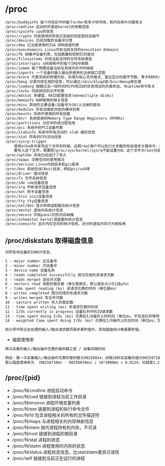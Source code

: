 # /proc
```md
/proc/buddyinfo 每个内存区中的每个order有多少块可用，和内存碎片问题有关
/proc/cmdline 启动时传递给kernel的参数信息
/proc/cpuinfo cpu的信息
/proc/crypto 内核使用的所有已安装的加密密码及细节
/proc/devices 已经加载的设备并分类
/proc/dma 已注册使用的ISA DMA频道列表
/proc/execdomains Linux内核当前支持的execution domains
/proc/fb 帧缓冲设备列表，包括数量和控制它的驱动
/proc/filesystems 内核当前支持的文件系统类型
/proc/interrupts x86架构中的每个IRQ中断数
/proc/iomem 每个物理设备当前在系统内存中的映射
/proc/ioports 一个设备的输入输出所使用的注册端口范围
/proc/kcore 代表系统的物理内存，存储为核心文件格式，里边显示的是字节数，等于RAM大小加上4kb
/proc/kmsg 记录内核生成的信息，可以通过/sbin/klogd或/bin/dmesg来处理
/proc/loadavg 根据过去一段时间内CPU和IO的状态得出的负载状态，与uptime命令有关
/proc/locks 内核锁住的文件列表
/proc/mdstat 多硬盘，RAID配置信息(md=multiple disks)
/proc/meminfo RAM使用的相关信息
/proc/misc 其他的主要设备(设备号为10)上注册的驱动
/proc/modules 所有加载到内核的模块列表
/proc/mounts 系统中使用的所有挂载
/proc/mtrr 系统使用的Memory Type Range Registers (MTRRs)
/proc/partitions 分区中的块分配信息
/proc/pci 系统中的PCI设备列表
/proc/slabinfo 系统中所有活动的 slab 缓存信息
/proc/stat 所有的CPU活动信息
/proc/sysrq-trigger 
    使用echo命令来写这个文件的时候，远程root用户可以执行大多数的系统请求关键命令，就好像在本地终端执行一样。
    要写入这个文件，需要把/proc/sys/kernel/sysrq不能设置为0。这个文件对root也是不可读的
/proc/uptime 系统已经运行了多久
/proc/swaps 交换空间的使用情况
/proc/version Linux内核版本和gcc版本
/proc/bus 系统总线(Bus)信息，例如pci/usb等
/proc/driver 驱动信息
/proc/fs 文件系统信息
/proc/ide ide设备信息
/proc/irq 中断请求设备信息
/proc/net 网卡设备信息
/proc/scsi scsi设备信息
/proc/tty tty设备信息
/proc/net/dev 显示网络适配器及统计信息
/proc/vmstat 虚拟内存统计信息
/proc/vmcore 内核panic时的内存映像
/proc/schedstat kernel调度器的统计信息
/proc/zoneinfo 显示内存空间的统计信息，对分析虚拟内存行为很有用
```
## /proc/diskstats 取得磁盘信息
```md
对所有块设备的IO统计信息。
```
```md
1 - major number 主设备号
2 - minor number 次设备号
3 - device name 设备名称
4 - reads completed successfully 成功完成的读请求次数
5 - reads merged 读合并次数
6 - sectors read 读取的扇区数（单位是扇区，默认扇区大小512Byte）
7 - time spent reading (ms) 读请求花费的时间（单位是ms）
8 - writes completed 成功完成的写请求次数
9 - writes merged 写合并次数
10 - sectors written 写入的扇区数
11 - time spent writing (ms) 写请求花费的时间
12 - I/Os currently in progress 设备队列中的IO请求数
13 - time spent doing I/Os (ms) 花费在I/O操作上的时间（单位ms，不包含队列等待）
14 - weighted time spent doing I/Os (ms) 花费在I/O操作上的总时间（单位ms，包括队列等待）
```
```md
统计项中除正在处理的输入/输出请求数项是非累积值外，其他磁盘统计都是累积值。
```
* 磁盘使用率
```md
两次采集的输入/输出操作花费的毫秒数之差 / 采集间隔时间

例如：第一次采集输入/输出操作花费的毫秒数为90258834，间隔10秒后采集的值为90258710
那么磁盘使用率为 （90258710ms - 90258834ms）/ 10*1000ms = 0.0124，也就是1.24%
```
## /proc/{pid}
* /proc/N/cmdline 进程启动命令
* /proc/N/cwd 链接到进程当前工作目录
* /proc/N/environ 进程环境变量列表
* /proc/N/exe 链接到进程的执行命令文件
* /proc/N/fd 包含进程相关的所有的文件描述符
* /proc/N/maps 与进程相关的内存映射信息
* /proc/N/mem 指代进程持有的内存，不可读
* /proc/N/root 链接到进程的根目录
* /proc/N/stat 进程的状态
* /proc/N/statm 进程使用的内存的状态
* /proc/N/status 进程状态信息，比stat/statm更具可读性
* /proc/self 链接到当前正在运行的进程



